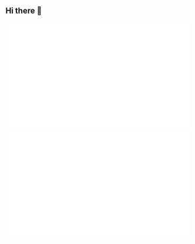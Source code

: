 ## Hi there 👋

![](https://raw.githubusercontent.com/itskoga/github-stats/master/generated/overview.svg#gh-dark-mode-only)
![](https://raw.githubusercontent.com/itskoga/github-stats/master/generated/languages.svg#gh-dark-mode-only)

<!--
**ItsKoga/ItsKoga** is a ✨ _special_ ✨ repository because its `README.md` (this file) appears on your GitHub profile.

Here are some ideas to get you started:

- 🔭 I’m currently working on ...
- 🌱 I’m currently learning ...
- 👯 I’m looking to collaborate on ...
- 🤔 I’m looking for help with ...
- 💬 Ask me about ...
- 📫 How to reach me: ...
- 😄 Pronouns: ...
- ⚡ Fun fact: ...
-->

